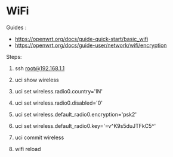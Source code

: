# WiFi

Guides :
- https://openwrt.org/docs/guide-quick-start/basic_wifi
- https://openwrt.org/docs/guide-user/network/wifi/encryption

Steps:

1. ssh root@192.168.1.1

2. uci show wireless

3. uci set wireless.radio0.country='IN'

4. uci set wireless.radio0.disabled='0'

5. uci set wireless.default_radio0.encryption='psk2'

6. uci set wireless.default_radio0.key='=v^K9s5duJTFkC5^'

7. uci commit wireless

8. wifi reload
